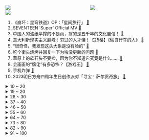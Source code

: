 <div >
	<a style="float:left;width:55%;" href = "https://github.com/anuraghazra/github-readme-stats">
	 <img src = "https://github-readme-stats.vercel.app/api?username=iuuuuuaena&theme=buefy&show_icons=true"/>
	</a>
	<a  style="float:right;width:45%" href = "https://github.com/anuraghazra/github-readme-stats">
	 <img  src="https://github-readme-stats.vercel.app/api/top-langs/?username=anuraghazra&layout=compact"/>
	</a>
	</div>

[![](https://img.shields.io/badge/jxd-@jxdgogogo.xyz-yellowgreen.svg)](https://www.jxdgogogo.xyz)<br>
1. 《崩坏：星穹铁道》OP：「星间旅行」 [:link:](//www.bilibili.com/video/BV1rh4y1n77f) <br>
2. SEVENTEEN 'Super' Official MV [:link:](//www.bilibili.com/video/BV1dg4y1j7Eg) <br>
3. 中国人的油纸伞撑的不是雨，撑的是五千年的文化自信！ [:link:](//www.bilibili.com/video/BV1Jh411778A) <br>
4. 意大利新现实主义巅峰！穷过的人才懂！【25格】《偷自行车的人》 [:link:](//www.bilibili.com/video/BV1nP411U7ba) <br>
5. “很奇怪，我发现这头大象是没有脸的” [:link:](//www.bilibili.com/video/BV1Yc411H7Ay) <br>
6. 吃个街头烧烤并回复一下为啥没更新的问题 [:link:](//www.bilibili.com/video/BV1Do4y1b7Ed) <br>
7. 草原上的软石头不要捡，因为你不知道它究竟是什么…… [:link:](//www.bilibili.com/video/BV18o4y1574c) <br>
8. 会画画的“牌佬”有多恐怖？【游戏王】 [:link:](//www.bilibili.com/video/BV1Y14y1f7qw) <br>
9. 手机炸弹 [:link:](//www.bilibili.com/video/BV1BT411n76q) <br>
10. 2023明日方舟四周年生日创作派对「寻宝！萨尔贡奇旅」 [:link:](//www.bilibili.com/video/BV1H14y1f7Mx) <br>
<details>
<summary>10 ~ 20</summary>

11. 在海拔3600的山上用十二前爸爸8000块买的dv吸了三瓶氧录下了这段舞蹈，你们觉得怎么样 [:link:](//www.bilibili.com/video/BV1cg4y177s2) <br>
12. 一键35634伤害！LOL位面数值大崩坏！这就是百倍界王拳？！【有点骚东西】 [:link:](//www.bilibili.com/video/BV1qm4y1y7KX) <br>
13. 猫德学院招生季：一窝四只抓了七只 [:link:](//www.bilibili.com/video/BV14P411U7sn) <br>
14. 【星穹铁道】超详细体力规划攻略！萌新入坑必备！ [:link:](//www.bilibili.com/video/BV1Zz4y1a7jg) <br>
15. 操场一个亚门钢太郎我没开玩笑 [:link:](//www.bilibili.com/video/BV1xc411n72S) <br>
16. 当你想找出广东人！ [:link:](//www.bilibili.com/video/BV1fP411m7wu) <br>
17. 当你把台球练到极致 7.0 [:link:](//www.bilibili.com/video/BV1Mv4y1E7tq) <br>
18. 这次我有点悬浮了… 很多粉丝让我来了解徐州烧烤！从车站到市场再到烧烤咱们一起来看看我为什么会悬浮吧！ [:link:](//www.bilibili.com/video/BV17g4y177a7) <br>
19. 高手对话，往往只有几秒钟反应时间，张仲平整合资源的时候，让三方都非常体面，说的话也是天衣无缝。#为人处世 # [:link:](//www.bilibili.com/video/BV1za4y1P7vq) <br>
</details>
<details>
<summary>19 ~ 20</summary>

20. 我给这部电影打了满分，它的治愈力量直冲人的天灵盖 [:link:](//www.bilibili.com/video/BV1og4y1j7ke) <br>
21. 挑战！退役特种兵化妆成坏人，去缅北金三角湄公河会发生什么事！肌肉能否给我带来安全感！ [:link:](//www.bilibili.com/video/BV1b14y1f7HL) <br>
22. 当网友问韩男会不会容貌焦虑？百万粉达成读评问答 [:link:](//www.bilibili.com/video/BV1vM411V7Xo) <br>
23. 劳斯莱斯不让我进展台，我买了一辆仰望U8！跟我一起疯狂买车吧！ [:link:](//www.bilibili.com/video/BV1xV4y1o7WP) <br>
24. 地下魔道团。 [:link:](//www.bilibili.com/video/BV1Fa4y1N7WQ) <br>
25. 第一个被AI取代的老师！已经出现了！！ [:link:](//www.bilibili.com/video/BV1Lc411J73u) <br>
26. 喜欢河里滑的没有坏人，河门 4K [:link:](//www.bilibili.com/video/BV1dh411E78M) <br>
27. 又是一年一度的世界读书日，今年为大家带来的是挪威著名戏剧家易卜生的四部戏剧作品。 [:link:](//www.bilibili.com/video/BV1xV4y1o78N) <br>
28. 【STN快报第七季13】只要几千块，你就能拥有一台打不了游戏的掌机 [:link:](//www.bilibili.com/video/BV1oo4y1b7Fr) <br>
</details>
<details>
<summary>28 ~ 30</summary>

29. 中国人，你是懂基建的。 2 周年了，聊聊中国空间站到底是如何建成的？ [:link:](//www.bilibili.com/video/BV16v4y1E7SE) <br>
30. 找五个导游 一起讲解 [:link:](//www.bilibili.com/video/BV1xT411H7b1) <br>
31. “高手的创作往往体现在简单的旋律‘’ [:link:](//www.bilibili.com/video/BV1io4y157Vj) <br>
32. 我不想上岸了，我只想做一个浪漫的女孩 [:link:](//www.bilibili.com/video/BV1rP411m7Wk) <br>
33. 买到平价破烂！！ [:link:](//www.bilibili.com/video/BV1614y1f7ru) <br>
34. 【崩坏星穹铁道入坑指南】第一期：零基础超全面内容介绍：发展思路+体力规划+卡池副本介绍，全面了解米哈游的新游戏 [:link:](//www.bilibili.com/video/BV1Yh4y1H7CS) <br>
35. 那些不听话的女孩，最后都怎么样了 [:link:](//www.bilibili.com/video/BV1q14y1f7LM) <br>
36. 俄罗斯丈母娘来终于中国啦 一波三折 相见时刻感动落泪 [:link:](//www.bilibili.com/video/BV1km4y127EG) <br>
37. 史上最离谱随机挑战！我们居然随机到去找华晨宇蹭饭！！！ [:link:](//www.bilibili.com/video/BV1HL411v7CX) <br>
</details>
<details>
<summary>37 ~ 40</summary>

38. “天使”的一通电话，保住了他的天使 [:link:](//www.bilibili.com/video/BV1Bs4y1d7x1) <br>
39. 【花小烙】蜜蜂蜇人的毒针其实是它的生殖器官 [:link:](//www.bilibili.com/video/BV1HL411Y7nM) <br>
40. 她花30元， 给自己准备了一张遗照 [:link:](//www.bilibili.com/video/BV14a4y1P7Nj) <br>
41. gang丝球，全款拿下 [:link:](//www.bilibili.com/video/BV1bh411j7T9) <br>
42. 赛尔号最阴间BOSS，up主充1000块去打结果.... [:link:](//www.bilibili.com/video/BV1nX4y1B7q2) <br>
43. 这家店发钱了！90秒吃一个汉堡奖金1580元！真想天天来 [:link:](//www.bilibili.com/video/BV1AV4y1Z77Y) <br>
44. 林黛玉三打白骨精 [:link:](//www.bilibili.com/video/BV14o4y1b7bX) <br>
45. 采访路上刚谈恋爱一秒就分手？ [:link:](//www.bilibili.com/video/BV1gk4y1J7ti) <br>
46. 印度留学生活：印度大学的宿舍怎么样？ [:link:](//www.bilibili.com/video/BV19m4y127S6) <br>
</details>
<details>
<summary>46 ~ 50</summary>

47. 不看后悔！抚顺专门做下三路的饭店，各种狠货齐聚一堂！这饭店就离谱！ [:link:](//www.bilibili.com/video/BV1CM4y1a7QH) <br>
48. 《 神 仙 鸡 》 [:link:](//www.bilibili.com/video/BV1HV4y1o77u) <br>
49. 秀与被秀一念之间 {一定要看到最后} [:link:](//www.bilibili.com/video/BV1B14y1f7jG) <br>
50. Slamdunk VS NBA (LR) [:link:](//www.bilibili.com/video/BV1XP411m7xS) <br>
51. 男人减速带之强迫症工人 [:link:](//www.bilibili.com/video/BV1Es4y1A72v) <br>
52. 随便剪剪系列 [:link:](//www.bilibili.com/video/BV17k4y1J79D) <br>
53. 当重庆小学生采访中国科学家，笑得我鼻涕泡都出来了… [:link:](//www.bilibili.com/video/BV1Tc411J7AX) <br>
54. 我们从网上一次又一次地买来了新玩具只是这次没能全剪完于是就放了一半出来... [:link:](//www.bilibili.com/video/BV1sc411H7Hf) <br>
55. 愿与愁 [:link:](//www.bilibili.com/video/BV1rP411S7zw) <br>
</details>
<details>
<summary>55 ~ 60</summary>

56. 身无分文！目标赚到一个亿！！！#2 [:link:](//www.bilibili.com/video/BV1fc411E7MQ) <br>
57. 太不内心了 [:link:](//www.bilibili.com/video/BV1do4y157GE) <br>
58. 飞机上还能这么high？！ [:link:](//www.bilibili.com/video/BV1gT411H7RT) <br>
59. “这 是 一 场 让 所 有 玩 家 「抓狂」的 直 播” [:link:](//www.bilibili.com/video/BV1W14y1f7st) <br>
60. 【中字】[MV] SEVENTEEN - Super(孙悟空) 零站 [:link:](//www.bilibili.com/video/BV1LT411H7vi) <br>
61. 《明日方舟》特别映像 [萨米：接触] [:link:](//www.bilibili.com/video/BV13k4y1J7Lo) <br>
62. 《世界读书日 可以不读书》 | 罗翔给不读书人的「书」单 [:link:](//www.bilibili.com/video/BV1Qk4y1a7tz) <br>
63. 请大家以理性的角度看待这部短片！ [:link:](//www.bilibili.com/video/BV1Wg4y177Y3) <br>
64. 4月20日，“中国龙芯之母”黄令仪逝世，享年86 岁 [:link:](//www.bilibili.com/video/BV15M4y187qM) <br>
</details>
<details>
<summary>64 ~ 70</summary>

65. 骑行穿越柴达木盆地，几十公里没有人烟，为躲避狂风借宿路边工地 [:link:](//www.bilibili.com/video/BV1gM41157Tz) <br>
66. 这是我弟弟oiiaioooooiai [:link:](//www.bilibili.com/video/BV1Yh4y1p7h8) <br>
67. 不要温和的走进那个良夜，现实没有重来的机会 [:link:](//www.bilibili.com/video/BV1eh4y1n77n) <br>
68. “正 月 十 八 ，宜 喜 丧 ” | 长月烬明 | 《囍》 [:link:](//www.bilibili.com/video/BV1ao4y1L779) <br>
69. 太好听了！许嵩、郎朗合作歌曲《心有所向》 [:link:](//www.bilibili.com/video/BV17X4y1m786) <br>
70. 足球是这么踢的？？？？？ [:link:](//www.bilibili.com/video/BV1dv4y177kB) <br>
71. 让世界感受痛苦！史上最长·佩恩·六道[漂泊浪客]技能全爆料 [:link:](//www.bilibili.com/video/BV1Cc411J7pu) <br>
72. 【干货】如何分辨柴犬和面包 [:link:](//www.bilibili.com/video/BV1is4y1d7nA) <br>
73. 《未定事件簿》「澄夏海语」活动PV：澄海浪涌 情满至夏 [:link:](//www.bilibili.com/video/BV15c411J7Uu) <br>
</details>
<details>
<summary>73 ~ 80</summary>

74. 永远不要低估路边摊的实力！ [:link:](//www.bilibili.com/video/BV1uz4y1Y7A5) <br>
75. 女帝徒弟们都以为你是个超级大反派，可记忆曝光后，她们都哭了【超长电影版】 [:link:](//www.bilibili.com/video/BV1Ba4y1P7Ey) <br>
76. 如果你们来到武汉跟着我女朋友这样吃，那我觉得这件事情…泰裤辣！ [:link:](//www.bilibili.com/video/BV1e14y1f7Dj) <br>
77. 命题组专家希望你永远别刷这张卷子｜因为它，比高考真题更像真题。 [:link:](//www.bilibili.com/video/BV1Jo4y1j7ha) <br>
78. 削弱后的项羽，如何对线狂铁 [:link:](//www.bilibili.com/video/BV19g4y1j7Tx) <br>
79. 『偶像』中文翻唱+日语rap【兰音Reine】 [:link:](//www.bilibili.com/video/BV1Dh411E71m) <br>
80. 停止这场闹剧吧！到底谁在看这种“呕”像剧啊？（我） [:link:](//www.bilibili.com/video/BV1Cv4y1E7sR) <br>
81. 可以加六十多种小菜的饭团，5毛加料，为它跑了40多公里！ [:link:](//www.bilibili.com/video/BV1Vc411J78E) <br>
82. 注意，千万不要眨眼！ [:link:](//www.bilibili.com/video/BV1vg4y1j7mK) <br>
</details>
<details>
<summary>82 ~ 90</summary>

83. “打 假 专 家” [:link:](//www.bilibili.com/video/BV14L411Y7Py) <br>
84. 遇到少爷队友狂喷狂送？一句话感化！我们能C！好好玩！ [:link:](//www.bilibili.com/video/BV1mM411V7k2) <br>
85. 这是我见过最丑的螃蟹，跟礁石一样，用我秘制蒜蓉酱会会它 [:link:](//www.bilibili.com/video/BV1eP411m7Gz) <br>
86. 【36氪】我用AI开了家“假”淘宝店，居然真的有人下单？ [:link:](//www.bilibili.com/video/BV15v4y1E7zV) <br>
87. 见识过在坑底挣扎的骷髅后，“周公吐哺”再也难以被旧的方式去理解 [:link:](//www.bilibili.com/video/BV11h411j7pT) <br>
88. 盘点经典影视剧最强嘴替角色！看完以后真的爽啊~ [:link:](//www.bilibili.com/video/BV1Bo4y1b7V3) <br>
89. 100W问答来辣～ [:link:](//www.bilibili.com/video/BV1m24y1c7x9) <br>
90. 【OC/动画手书】-ʜєʟʟɵ! [:link:](//www.bilibili.com/video/BV18m4y1y7Fx) <br>
91. 【老奇】人类最恐怖疾病史：四千年了，我们还能战胜癌症吗？ [:link:](//www.bilibili.com/video/BV1xs4y197en) <br>
</details>
<details>
<summary>91 ~ 100</summary>

92. 画了美女(男)还配了动画🦋 [:link:](//www.bilibili.com/video/BV1VL411Y7ip) <br>
93. 【阿斗】只有2万人看过的高智商犯罪电影，利用数学公式杀死14人，结局看完让人唏嘘！《深度谜案》 [:link:](//www.bilibili.com/video/BV1Ac411H7Xo) <br>
94. 天气逐渐变热，提前学习一下这道酸甜开胃的番茄牛肉汤？ [:link:](//www.bilibili.com/video/BV1io4y157bt) <br>
95. 《你的名字》 [:link:](//www.bilibili.com/video/BV1WT411n7V3) <br>
96. 这是吃哪个的问题吗？ [:link:](//www.bilibili.com/video/BV1ah4y1n7by) <br>
97. 社恐踢馆 [:link:](//www.bilibili.com/video/BV1bs4y1c7bM) <br>
98. 情侣去体验究极冷门课程！！上完课后居然… [:link:](//www.bilibili.com/video/BV1e14y1f7D8) <br>
99. 练习两年半，篮球技术进步不少 [:link:](//www.bilibili.com/video/BV1Pk4y1J7gh) <br>
100. 你小子，可真是什么都敢往里加呀！ [:link:](//www.bilibili.com/video/BV1PX4y1z79y) <br>
</details>
